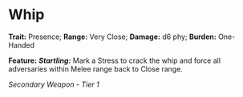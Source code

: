 # Whip

**Trait:** Presence; **Range:** Very Close; **Damage:** d6 phy; **Burden:** One-Handed

**Feature:** ***Startling:*** Mark a Stress to crack the whip and force all adversaries within Melee range back to Close range.

*Secondary Weapon - Tier 1*
